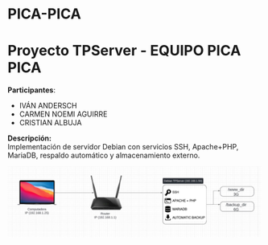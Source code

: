# PICA-PICA
# Proyecto TPServer - EQUIPO PICA PICA
**Participantes**:
- IVÁN ANDERSCH
- CARMEN NOEMI AGUIRRE
- CRISTIAN ALBUJA

**Descripción:**  
Implementación de servidor Debian con servicios SSH, Apache+PHP, MariaDB, respaldo automático y almacenamiento externo.

![Diagrama Topológico](Topologica.jpeg)

